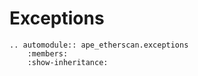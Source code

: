 # Exceptions

```{eval-rst}
.. automodule:: ape_etherscan.exceptions
    :members:
    :show-inheritance:
```